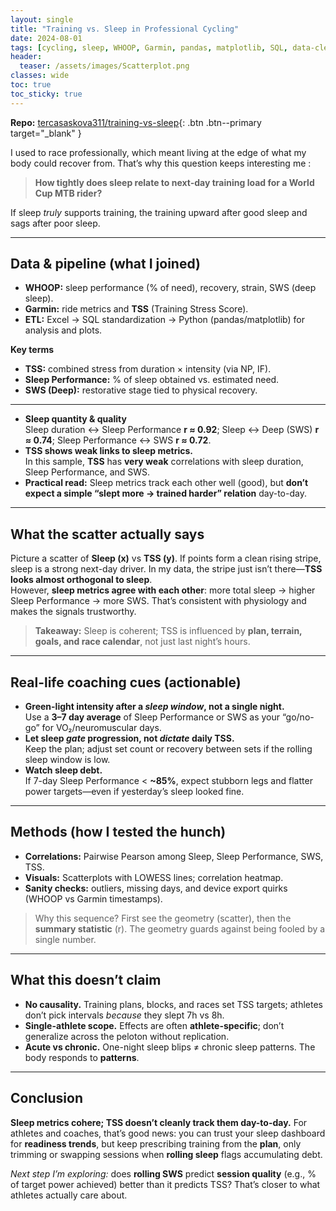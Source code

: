 ```yaml
---
layout: single
title: "Training vs. Sleep in Professional Cycling"
date: 2024-08-01
tags: [cycling, sleep, WHOOP, Garmin, pandas, matplotlib, SQL, data-cleaning, sports-science]
header:
  teaser: /assets/images/Scatterplot.png
classes: wide
toc: true
toc_sticky: true
---
```


**Repo:** [tercasaskova311/training-vs-sleep](https://github.com/tercasaskova311/training-vs-sleep){: .btn .btn--primary target="_blank" }

I used to race professionally, which meant living at the edge of what my body could recover from. That’s why this question keeps interesting me :

> **How tightly does sleep relate to next-day training load for a World Cup MTB rider?**

If sleep *truly* supports training, the training upward after good sleep and sags after poor sleep. 

---

## Data & pipeline (what I joined)
- **WHOOP:** sleep performance (% of need), recovery, strain, SWS (deep sleep).
- **Garmin:** ride metrics and **TSS** (Training Stress Score).
- **ETL:** Excel → SQL standardization → Python (pandas/matplotlib) for analysis and plots.

**Key terms**
- **TSS:** combined stress from duration × intensity (via NP, IF).  
- **Sleep Performance:** % of sleep obtained vs. estimated need.  
- **SWS (Deep):** restorative stage tied to physical recovery.

---
- **Sleep quantity & quality**  
  Sleep duration ↔︎ Sleep Performance **r ≈ 0.92**; Sleep ↔︎ Deep (SWS) **r ≈ 0.74**; Sleep Performance ↔︎ SWS **r ≈ 0.72**.
- **TSS shows weak links to sleep metrics.**  
  In this sample, **TSS** has **very weak** correlations with sleep duration, Sleep Performance, and SWS.
- **Practical read:** Sleep metrics track each other well (good), but **don’t expect a simple “slept more → trained harder” relation** day-to-day.

---

## What the scatter actually says
Picture a scatter of **Sleep (x)** vs **TSS (y)**. If points form a clean rising stripe, sleep is a strong next-day driver. In my data, the stripe just isn’t there—**TSS looks almost orthogonal to sleep**.  
However, **sleep metrics agree with each other**: more total sleep → higher Sleep Performance → more SWS. That’s consistent with physiology and makes the signals trustworthy.

> **Takeaway:** Sleep is coherent; TSS is influenced by **plan, terrain, goals, and race calendar**, not just last night’s hours.

---

## Real-life coaching cues (actionable)
- **Green-light intensity after a *sleep window*, not a single night.**  
  Use a **3–7 day average** of Sleep Performance or SWS as your “go/no-go” for VO₂/neuromuscular days.
- **Let sleep *gate* progression, not *dictate* daily TSS.**  
  Keep the plan; adjust set count or recovery between sets if the rolling sleep window is low.
- **Watch sleep debt.**  
  If 7-day Sleep Performance < **~85%**, expect stubborn legs and flatter power targets—even if yesterday’s sleep looked fine.

---

## Methods (how I tested the hunch)
- **Correlations:** Pairwise Pearson among Sleep, Sleep Performance, SWS, TSS.  
- **Visuals:** Scatterplots with LOWESS lines; correlation heatmap.  
- **Sanity checks:** outliers, missing days, and device export quirks (WHOOP vs Garmin timestamps).

> Why this sequence? First see the geometry (scatter), then the **summary statistic** (r). The geometry guards against being fooled by a single number.

---

## What this **doesn’t** claim
- **No causality.** Training plans, blocks, and races set TSS targets; athletes don’t pick intervals *because* they slept 7h vs 8h.  
- **Single-athlete scope.** Effects are often **athlete-specific**; don’t generalize across the peloton without replication.  
- **Acute vs chronic.** One-night sleep blips ≠ chronic sleep patterns. The body responds to **patterns**.

---

## Conclusion
**Sleep metrics cohere; TSS doesn’t cleanly track them day-to-day.** For athletes and coaches, that’s good news: you can trust your sleep dashboard for **readiness trends**, but keep prescribing training from the **plan**, only trimming or swapping sessions when **rolling sleep** flags accumulating debt.

*Next step I’m exploring:* does **rolling SWS** predict **session quality** (e.g., % of target power achieved) better than it predicts TSS? That’s closer to what athletes actually care about.

